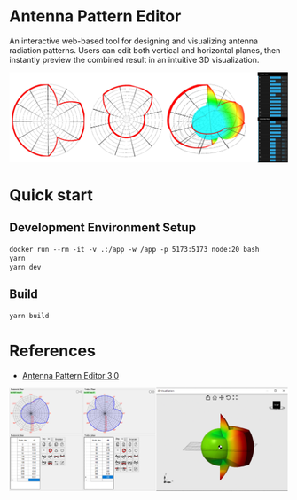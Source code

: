 # Antenna Pattern Editor

An interactive web-based tool for designing and visualizing antenna radiation patterns. Users can edit both vertical and horizontal planes, then instantly preview the combined result in an intuitive 3D visualization.

![demo](./demo.jpg)

# Quick start

## Development Environment Setup

```
docker run --rm -it -v .:/app -w /app -p 5173:5173 node:20 bash
yarn
yarn dev
```

## Build

```
yarn build
```

# References

- [Antenna Pattern Editor 3.0](https://www.wireless-planning.com/antenna-pattern-editor)

![demo](./ref.png)
